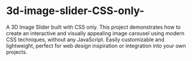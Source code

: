 # 3d-image-slider-CSS-only-
A 3D Image Slider built with CSS only. This project demonstrates how to create an interactive and visually appealing image carousel using modern CSS techniques, without any JavaScript. Easily customizable and lightweight, perfect for web design inspiration or integration into your own projects.

